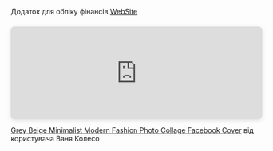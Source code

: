 Додаток для обліку фінансів [WebSite](https://money-guard-2.vercel.app/)

<div style="position: relative; width: 100%; height: 0; padding-top: 37.0153%;
 padding-bottom: 0; box-shadow: 0 2px 8px 0 rgba(63,69,81,0.16); margin-top: 1.6em; margin-bottom: 0.9em; overflow: hidden;
 border-radius: 8px; will-change: transform;">
  <iframe loading="lazy" style="position: absolute; width: 100%; height: 100%; top: 0; left: 0; border: none; padding: 0;margin: 0;"
    src="https:&#x2F;&#x2F;www.canva.com&#x2F;design&#x2F;DAGQZMY8E3A&#x2F;yYlp8rUCHI2sT4KzqMkJ1w&#x2F;watch?embed" allowfullscreen="allowfullscreen" allow="fullscreen">
  </iframe>
</div>
<a href="https:&#x2F;&#x2F;www.canva.com&#x2F;design&#x2F;DAGQZMY8E3A&#x2F;yYlp8rUCHI2sT4KzqMkJ1w&#x2F;watch?utm_content=DAGQZMY8E3A&amp;utm_campaign=designshare&amp;utm_medium=embeds&amp;utm_source=link" target="_blank" rel="noopener">Grey Beige Minimalist Modern Fashion Photo Collage Facebook Cover</a> від користувача Ваня Колесо

